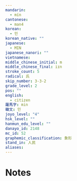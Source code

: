 ```yaml
---
mandarin:
  - mín
cantonese:
  - man4
korean:
  - 민
korean_native: ""
japanese:
  - MIN
japanese_nanori: ""
vietnamese:
middle_chinese_initial: m
middle_chinese_final: iɪn
stroke_count: 5
radical: 氏
skip_number: 3-3-2
grade_level: 2
pos: ""
english:
  - citizen
羅馬字: min
韓文: 민
joyo_level: "4"
hsk_level: ""
hanmun_edu_level: ""
danayo_id: 2148
mc_id: 52
graphemic_classification: 象形
stand_in: 人民
aliases:
---
```


# Notes
